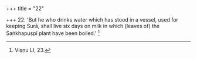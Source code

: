 +++
title = "22"

+++
22. 'But he who drinks water which has stood in a vessel, used for keeping Surā, shall live six days on milk in which (leaves of) the Śaṅkhapuṣpī plant have been boiled.' [^16] 


[^16]:  Viṣṇu LI, 23.
